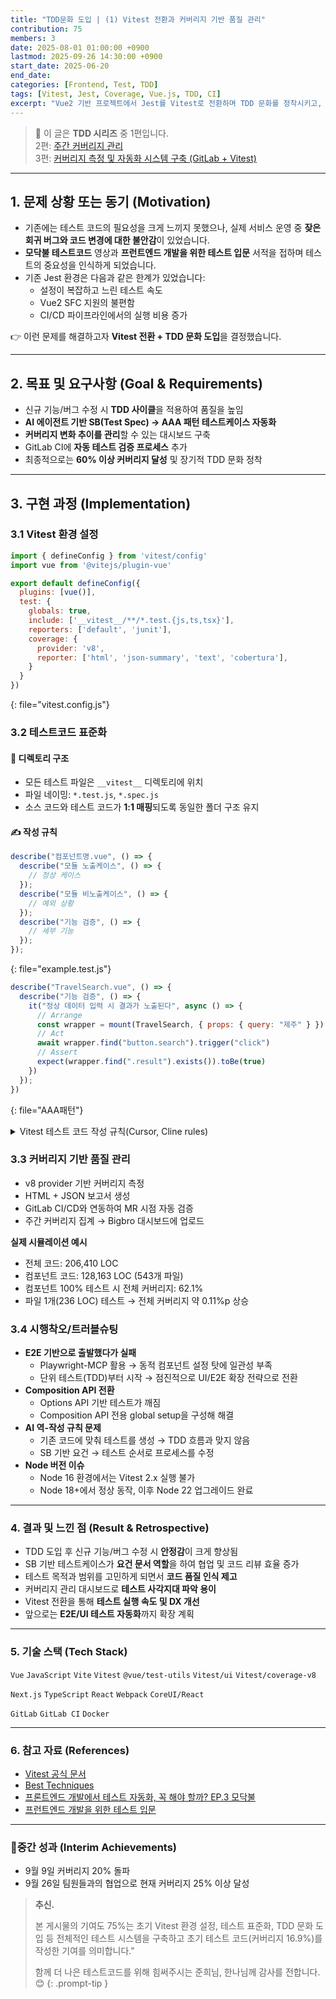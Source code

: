 ```yaml
---
title: "TDD문화 도입 | (1) Vitest 전환과 커버리지 기반 품질 관리"
contribution: 75
members: 3
date: 2025-08-01 01:00:00 +0900
lastmod: 2025-09-26 14:30:00 +0900
start_date: 2025-06-20
end_date:
categories: [Frontend, Test, TDD]
tags: [Vitest, Jest, Coverage, Vue.js, TDD, CI]
excerpt: "Vue2 기반 프로젝트에서 Jest를 Vitest로 전환하며 TDD 문화를 정착시키고, 커버리지 기반 품질 관리 체계를 구축한 과정을 공유합니다."
---
```


> 📌 이 글은 **TDD 시리즈** 중 1편입니다.  
> 2편: [주간 커버리지 관리](/posts/tdd_bigbro)  
> 3편: [커버리지 측정 및 자동화 시스템 구축 (GitLab + Vitest)](/posts/tdd_gitlab)

---

## 1. 문제 상황 또는 동기 (Motivation)
- 기존에는 테스트 코드의 필요성을 크게 느끼지 못했으나, 실제 서비스 운영 중 **잦은 회귀 버그와 코드 변경에 대한 불안감**이 있었습니다.
- **모닥불 테스트코드** 영상과 **프런트엔드 개발을 위한 테스트 입문** 서적을 접하며 테스트의 중요성을 인식하게 되었습니다.
- 기존 Jest 환경은 다음과 같은 한계가 있었습니다:
  - 설정이 복잡하고 느린 테스트 속도
  - Vue2 SFC 지원의 불편함
  - CI/CD 파이프라인에서의 실행 비용 증가

👉 이런 문제를 해결하고자 **Vitest 전환 + TDD 문화 도입**을 결정했습니다.

---

## 2. 목표 및 요구사항 (Goal & Requirements)
- 신규 기능/버그 수정 시 **TDD 사이클**을 적용하여 품질을 높임  
- **AI 에이전트 기반 SB(Test Spec) → AAA 패턴 테스트케이스 자동화**  
- **커버리지 변화 추이를 관리**할 수 있는 대시보드 구축  
- GitLab CI에 **자동 테스트 검증 프로세스** 추가  
- 최종적으로는 **60% 이상 커버리지 달성** 및 장기적 TDD 문화 정착  

---

## 3. 구현 과정 (Implementation)

### 3.1 Vitest 환경 설정

```js
import { defineConfig } from 'vitest/config'
import vue from '@vitejs/plugin-vue'

export default defineConfig({
  plugins: [vue()],
  test: {
    globals: true,          
    include: ['__vitest__/**/*.test.{js,ts,tsx}'],
    reporters: ['default', 'junit'],
    coverage: {
      provider: 'v8',
      reporter: ['html', 'json-summary', 'text', 'cobertura'],
    }
  }
})
```
{: file="vitest.config.js"}

### 3.2 테스트코드 표준화

#### 📂 디렉토리 구조
- 모든 테스트 파일은 `__vitest__` 디렉토리에 위치  
- 파일 네이밍: `*.test.js`, `*.spec.js`  
- 소스 코드와 테스트 코드가 **1:1 매핑**되도록 동일한 폴더 구조 유지  

#### ✍ 작성 규칙
```js
describe("컴포넌트명.vue", () => {
  describe("모듈 노출케이스", () => {
    // 정상 케이스
  });
  describe("모듈 비노출케이스", () => {
    // 예외 상황
  });
  describe("기능 검증", () => {
    // 세부 기능
  });
});
```
{: file="example.test.js"}
```js
describe("TravelSearch.vue", () => {
  describe("기능 검증", () => { 
    it("정상 데이터 입력 시 결과가 노출된다", async () => {
      // Arrange
      const wrapper = mount(TravelSearch, { props: { query: "제주" } })
      // Act
      await wrapper.find("button.search").trigger("click")
      // Assert
      expect(wrapper.find(".result").exists()).toBe(true)
    })
  });
})
```
{: file="AAA패턴"}

<details>
<summary>Vitest 테스트 코드 작성 규칙(Cursor, Cline rules)</summary>
<div markdown="1">

## 절대 원칙
테스트 파일을 제외한 다른 파일은 수정하면 안된다

## 0. TDD(Test Driven Development) 방법론
### 기본 원칙
- 모든 기능/버그 수정 시에도 TDD 사이클(Red-Green-Refactor)을 따른다.

### 작업 순서
1. SB 작성 완료 후:
  - 요건을 정리하여 테스트 코드를 먼저 작성한다.
  - 이 시점의 테스트는 반드시 실패(Red)해야 한다.

2. 데이터 스키마 수신 후:
  - 정상 케이스, 비정상 케이스에 대한 테스트 데이터를 세팅한다.
  - 각 케이스별 예상 결과를 명확히 정의한다.

3. 실제 구현:
  - 작업 진행 중 테스트 성공(Green)을 지속적으로 확인한다.
  - 모든 케이스에 대해 테스트가 통과하는지 확인한다.

4. 리팩토링:
  - 코드 품질 개선
  - 테스트 유지 보수

## 1. 파일 위치 및 네이밍
- 테스트 파일은 소스와 동일한 폴더에 `*.test.js`, `*.test.ts`, `*.spec.js`, `*.spec.ts` 또는 `__vitest__` 폴더에 작성한다.
- 예시: `Button.test.js`, `utils.spec.ts`

## 2. 테스트 구조
- `describe`로 테스트 단위(컴포넌트/함수)를 그룹화한다.
- 동일 컴포넌트/함수 내에서도 "주요 기능 단위"로 describe를 분리하여 작성한다. (예: 노출 조건, 데이터 변환, 이벤트 등)
- `it` 또는 `test`로 개별 동작을 명확히 작성한다.

## 2-1. describe 대분류 작성 권장
- 컴포넌트 테스트 시, 주요 시나리오별로 describe 블록을 아래와 같이 크게 구분하여 작성한다.
  - **모듈 노출케이스**: 정상적으로 모듈이 노출되는 조건/상황을 검증
  - **모듈 비노출케이스**: 필수 데이터 미존재 등으로 모듈이 노출되지 않는 조건을 검증
  - **기능 검증**: 스타일, 동작, 이벤트 등 세부 기능을 검증
- 예시:
  ```js
  describe("모듈명.vue", () => {
    describe("모듈 노출케이스", () => { ... });
    describe("모듈 비노출케이스", () => { ... });
    describe("기능 검증", () => { ... });
  });
  ```
- 실제 예시는 __vitest__/travel_search.test.js 참고

## 3. AAA 패턴 적용
- Arrange(준비), Act(실행), Assert(검증) 순서로 작성한다.

## 4. 단일 책임 원칙
- 하나의 테스트는 하나의 동작만 검증한다.

## 5. 명확한 테스트명
- 테스트 목적이 드러나도록 한글 또는 영어로 명확하게 작성한다.

## 6. Mock/Stub 적극 활용
- 외부 의존성(네트워크, 타 모듈 등)은 mocking/stubbing 한다.

## 7. 비동기 테스트는 async/await 사용
- 비동기 함수 테스트 시 `async/await`을 사용한다.

## 8. 스냅샷 테스트는 신중하게 사용
- UI 변경이 잦은 경우 스냅샷 테스트는 최소화한다.

## 9. 테스트 커버리지 목표
- 전체 커버리지 80% 이상을 목표로 한다.

## 10. 테스트 독립성 보장
- 테스트 간 상태를 공유하지 않는다.
- 각 테스트는 독립적으로 실행되어야 한다.

</div>
</details>

### 3.3 커버리지 기반 품질 관리
- v8 provider 기반 커버리지 측정
- HTML + JSON 보고서 생성
- GitLab CI/CD와 연동하여 MR 시점 자동 검증
- 주간 커버리지 집계 → Bigbro 대시보드에 업로드

**실제 시뮬레이션 예시**
- 전체 코드: 206,410 LOC
- 컴포넌트 코드: 128,163 LOC (543개 파일)
- 컴포넌트 100% 테스트 시 전체 커버리지: 62.1%
- 파일 1개(236 LOC) 테스트 → 전체 커버리지 약 0.11%p 상승

### 3.4 시행착오/트러블슈팅
- **E2E 기반으로 출발했다가 실패**
  - Playwright-MCP 활용 → 동적 컴포넌트 설정 탓에 일관성 부족
  - 단위 테스트(TDD)부터 시작 → 점진적으로 UI/E2E 확장 전략으로 전환
- **Composition API 전환**
  - Options API 기반 테스트가 깨짐
  - Composition API 전용 global setup을 구성해 해결
- **AI 역-작성 규칙 문제**
  - 기존 코드에 맞춰 테스트를 생성 → TDD 흐름과 맞지 않음
  - SB 기반 요건 → 테스트 순서로 프로세스를 수정
- **Node 버전 이슈**
  - Node 16 환경에서는 Vitest 2.x 실행 불가
  - Node 18+에서 정상 동작, 이후 Node 22 업그레이드 완료

---

### 4. 결과 및 느낀 점 (Result & Retrospective)
- TDD 도입 후 신규 기능/버그 수정 시 **안정감**이 크게 향상됨
- SB 기반 테스트케이스가 **요건 문서 역할**을 하여 협업 및 코드 리뷰 효율 증가
- 테스트 목적과 범위를 고민하게 되면서 **코드 품질 인식 제고**
- 커버리지 관리 대시보드로 **테스트 사각지대 파악 용이**
- Vitest 전환을 통해 **테스트 실행 속도 및 DX 개선**
- 앞으로는 **E2E/UI 테스트 자동화**까지 확장 계획

---

### 5. 기술 스택 (Tech Stack)

`Vue` `JavaScript` `Vite` `Vitest` `@vue/test-utils` `Vitest/ui` `Vitest/coverage-v8`

`Next.js` `TypeScript` `React` `Webpack` `CoreUI/React`

`GitLab` `GitLab CI` `Docker`

---

### 6. 참고 자료 (References)
- [Vitest 공식 문서](https://vitest.dev/guide/)
- [Best Techniques](https://dev.to/wallacefreitas/best-techniques-to-create-tests-with-the-vitest-framework-9al)
- [프론트엔드 개발에서 테스트 자동화, 꼭 해야 할까? EP.3 모닥불](https://toss.tech/article/firesidechat_frontend_3)
- [프런트엔드 개발을 위한 테스트 입문](https://product.kyobobook.co.kr/detail/S000213500949)

---

### 🥇중간 성과 (Interim Achievements)
- 9월 9일 커버리지 20% 돌파
- 9월 26일 팀원들과의 협업으로 현재 커버리지 25% 이상 달성

> **추신.** 
> 
> 본 게시물의 기여도 75%는 초기 Vitest 환경 설정, 테스트 표준화, TDD 문화 도입 등
> 전체적인 테스트 시스템을 구축하고 초기 테스트 코드(커버리지 16.9%)를 작성한 기여를 의미합니다."
> 
> 함께 더 나은 테스트코드를 위해 힘써주시는 준희님, 한나님께 감사를 전합니다.😊
{: .prompt-tip }

